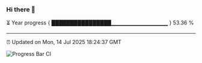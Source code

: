 ### Hi there 👋

⏳ Year progress { ████████████████▁▁▁▁▁▁▁▁▁▁▁▁▁▁ } 53.36 %

---

⏰ Updated on Mon, 14 Jul 2025 18:24:37 GMT

![Progress Bar CI](https://github.com/liununu/liununu/workflows/Progress%20Bar%20CI/badge.svg)
